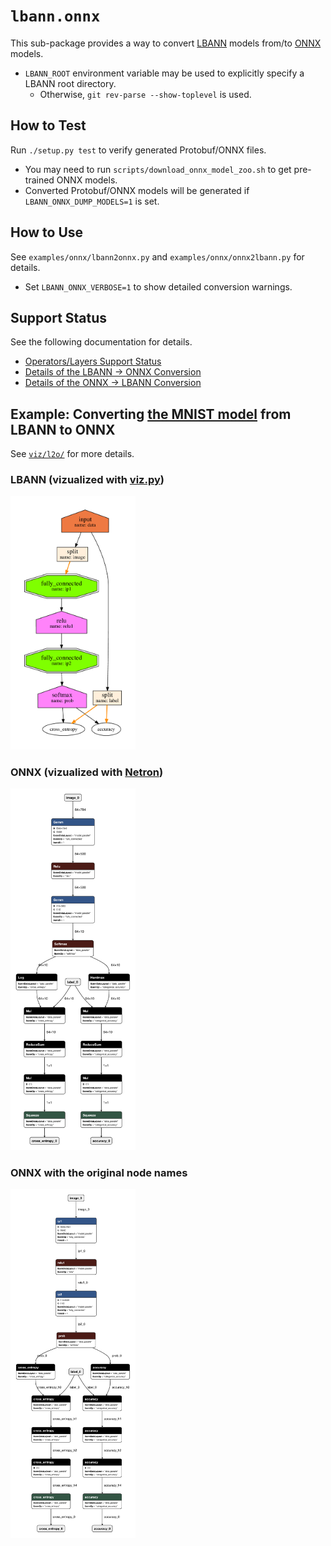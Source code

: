 # `lbann.onnx`
This sub-package provides a way to convert [LBANN](https://github.com/LLNL/lbann) models from/to [ONNX](https://github.com/onnx/onnx) models.
* `LBANN_ROOT` environment variable may be used to explicitly specify a LBANN root directory.
   * Otherwise, `git rev-parse --show-toplevel` is used.

## How to Test
Run `./setup.py test` to verify generated Protobuf/ONNX files.
* You may need to run `scripts/download_onnx_model_zoo.sh` to get pre-trained ONNX models.
* Converted Protobuf/ONNX models will be generated if `LBANN_ONNX_DUMP_MODELS=1` is set.

## How to Use
See `examples/onnx/lbann2onnx.py` and `examples/onnx/onnx2lbann.py` for details.
* Set `LBANN_ONNX_VERBOSE=1` to show detailed conversion warnings.

## Support Status
See the following documentation for details.
* [Operators/Layers Support Status](support_status.md)
* [Details of the LBANN -> ONNX Conversion](l2o.md)
* [Details of the ONNX -> LBANN Conversion](o2l.md)

## Example: Converting [the MNIST model](/model_zoo/models/simple_mnist/model_mnist_simple_1.prototext) from LBANN to ONNX
See [`viz/l2o/`](viz/l2o/) for more details.

### LBANN (vizualized with [viz.py](/viz/viz.py))
<img src="viz/l2o/mnist/mnist_lbann.png" width="200" />

### ONNX (vizualized with [Netron](https://github.com/lutzroeder/netron))
<img src="viz/l2o/mnist/mnist_onnx_netron.png" width="200" />

### ONNX with the original node names
<img src="viz/l2o/mnist/mnist_onnx_netron_name.png" width="200" />
